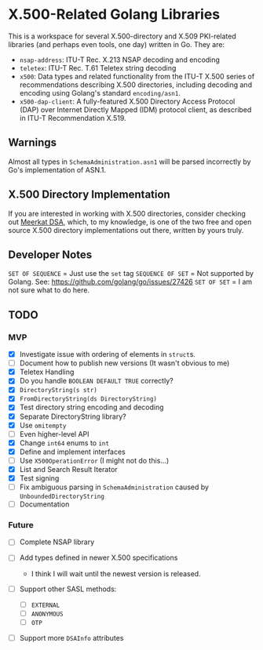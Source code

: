 # X.500-Related Golang Libraries

This is a workspace for several X.500-directory and X.509 PKI-related
libraries (and perhaps even tools, one day) written in Go. They are:

- `nsap-address`: ITU-T Rec. X.213 NSAP decoding and encoding
- `teletex`: ITU-T Rec. T.61 Teletex string decoding
- `x500`: Data types and related functionality from the ITU-T X.500 series of
  recommendations describing X.500 directories, including decoding and encoding
  using Golang's standard `encoding/asn1`.
- `x500-dap-client`: A fully-featured X.500 Directory Access Protocol (DAP)
  over Internet Directly Mapped (IDM) protocol client, as described in ITU-T
  Recommendation X.519.

## Warnings

Almost all types in `SchemaAdministration.asn1` will be parsed incorrectly by
Go's implementation of ASN.1.

## X.500 Directory Implementation

If you are interested in working with X.500 directories, consider checking
out [Meerkat DSA](https://wildboar-software.github.io/directory/), which,
to my knowledge, is one of the two free and open source X.500 directory
implementations out there, written by yours truly.

## Developer Notes

`SET OF SEQUENCE` = Just use the `set` tag
`SEQUENCE OF SET` = Not supported by Golang. See: https://github.com/golang/go/issues/27426
`SET OF SET` = I am not sure what to do here.

## TODO

### MVP

- [x] Investigate issue with ordering of elements in `struct`s.
- [ ] Document how to publish new versions (It wasn't obvious to me)
- [x] Teletex Handling
- [x] Do you handle `BOOLEAN DEFAULT TRUE` correctly?
- [x] `DirectoryString(s str)`
- [x] `FromDirectoryString(ds DirectoryString)`
- [x] Test directory string encoding and decoding
- [x] Separate DirectoryString library?
- [x] Use `omitempty`
- [ ] Even higher-level API
- [x] Change `int64` enums to `int`
- [x] Define and implement interfaces
- [ ] Use `X500OperationError` (I might not do this...)
- [x] List and Search Result Iterator
- [x] Test signing
- [ ] Fix ambiguous parsing in `SchemaAdministration` caused by `UnboundedDirectoryString`
- [ ] Documentation

### Future

- [ ] Complete NSAP library
- [ ] Add types defined in newer X.500 specifications
  - I think I will wait until the newest version is released.
- [ ] Support other SASL methods:
  - [ ] `EXTERNAL`
  - [ ] `ANONYMOUS`
  - [ ] `OTP`
- [ ] Support more `DSAInfo` attributes

